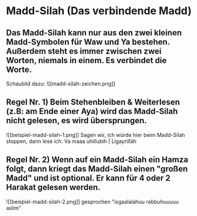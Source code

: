 # Madd-Silah (Das verbindende Madd)

## Das Madd-Silah kann nur aus den zwei kleinen Madd-Symbolen für Waw und Ya bestehen. Außerdem steht es immer zwischen zwei Worten, niemals in einem. Es verbindet die Worte.

Schaubild dazu:
![[madd-silah-zeichen.png]]

## Regel Nr. 1) Beim Stehenbleiben & Weiterlesen (z.B: am Ende einer Aya) wird das Madd-Silah nicht gelesen, es wird übersprungen.
![[beispiel-madd-silah-1.png]]
Sagen wir, ich würde hier beim Madd-Silah stoppen, dann lese ich:
Va maaa uhillubih | Ligayrilläh

## Regel Nr. 2) Wenn auf ein Madd-Silah ein Hamza folgt, dann kriegt das Madd-Silah einen "großen Madd" und ist optional. Er kann für 4 oder 2 Harakat gelesen werden.
![[beispiel-madd-silah-2.png]]
gesprochen "isgaalalahuu rabbuhuuuuu aslim"